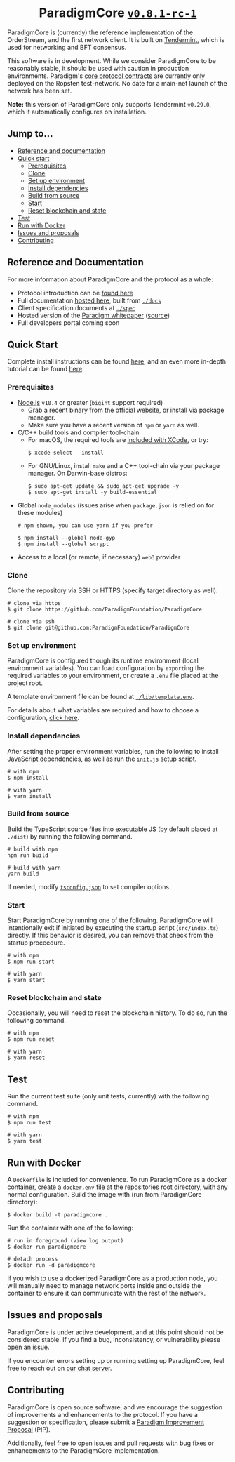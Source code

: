 
<h1 align="center">
  ParadigmCore
  <a href="https://github.com/ParadigmFoundation/ParadigmCore/pull/38">
    <code>v0.8.1-rc-1</code>
  </a>
</h1>

ParadigmCore is (currently) the reference implementation of the OrderStream, and the first network client. It is built on [Tendermint](https://www.tendermint.com/), which is used for networking and BFT consensus.

This software is in development. While we consider ParadigmCore to be reasonably stable, it should be used with caution in production environments. Paradigm's [core protocol contracts](https://github.com/ParadigmFoundation/ParadigmContracts) are currently only deployed on the Ropsten test-network. No date for a main-net launch of the network has been set.

**Note:** this version of ParadigmCore only supports Tendermint `v0.29.0`, which it automatically configures on installation.

## Jump to...

- [Reference and documentation](#reference-and-documentation)
- [Quick start](#quick-start)
  - [Prerequisites](#prerequisites)
  - [Clone](#clone)
  - [Set up environment](#set-up-environment)
  - [Install dependencies](#install-dependencies)
  - [Build from source](#build-from-source)
  - [Start](#start)
  - [Reset blockchain and state](#reset-blockchain-and-state)
- [Test](#test)
- [Run with Docker](#run-with-docker)
- [Issues and proposals](#issues-and-proposals)
- [Contributing](#contributing)

## Reference and Documentation

For more information about ParadigmCore and the protocol as a whole:
- Protocol introduction can be [found here](https://docs.paradigm.market/overview)
- Full documentation [hosted here](https://docs.paradigm.market/paradigmcore), built from [`./docs`](./docs)
- Client specification documents at [`./spec`](./spec)
- Hosted version of the [Paradigm whitepaper](https://paradigm.market/whitepaper.pdf) ([source](https://github.com/ParadigmFoundation/whitepaper))
- Full developers portal coming soon

## Quick Start

Complete install instructions can be found [here](./docs/install.md), and an even more in-depth tutorial can be found [here](./docs/tutorial.md).

### Prerequisites

- [Node.js](https://nodejs.com/) `v10.4` or greater (`bigint` support required)
  - Grab a recent binary from the official website, or install via package manager.
  - Make sure you have a recent version of `npm` or `yarn` as well.
- C/C++ build tools and compiler tool-chain
  - For macOS, the required tools are [included with XCode](https://developer.apple.com/xcode/features/), or try:
    ```shell
    $ xcode-select --install
    ```
  - For GNU/Linux, install `make` and a C++ tool-chain via your package manager. On Darwin-base distros:
    ```shell
    $ sudo apt-get update && sudo apt-get upgrade -y
    $ sudo apt-get install -y build-essential
    ```
- Global `node_modules` (issues arise when `package.json` is relied on for these modules)
  ```shell
  # npm shown, you can use yarn if you prefer 

  $ npm install --global node-gyp
  $ npm install --global scrypt
  ```
- Access to a local (or remote, if necessary) `web3` provider

### Clone

Clone the repository via SSH or HTTPS (specify target directory as well):

```shell
# clone via https
$ git clone https://github.com/ParadigmFoundation/ParadigmCore

# clone via ssh
$ git clone git@github.com:ParadigmFoundation/ParadigmCore 
```

### Set up environment

ParadigmCore is configured though its runtime environment (local environment variables). You can load configuration by `export`ing the required variables to your environment, or create a `.env` file placed at the project root. 

A template environment file can be found at [`./lib/template.env`](./lib/template.env).

For details about what variables are required and how to choose a configuration, [click here](./docs/tutorial.md#set-environment-variables).

### Install dependencies

After setting the proper environment variables, run the following to install JavaScript dependencies, as well as run the [`init.js`](./init.js) setup script. 
```shell
# with npm
$ npm install

# with yarn
$ yarn install
```

### Build from source

Build the TypeScript source files into executable JS (by default placed at `./dist`) by running the following command.
```shell
# build with npm
npm run build

# build with yarn
yarn build
```

If needed, modify [`tsconfig.json`](./tsconfig.json) to set compiler options.

### Start

Start ParadigmCore by running one of the following. ParadigmCore will intentionally exit if initiated by executing the startup script (`src/index.ts`) directly. If this behavior is desired, you can remove that check from the startup proceedure.

```shell
# with npm
$ npm run start

# with yarn
$ yarn start
```

### Reset blockchain and state

Occasionally, you will need to reset the blockchain history. To do so, run the following command.

```shell
# with npm
$ npm run reset

# with yarn
$ yarn reset
```

## Test

Run the current test suite (only unit tests, currently) with the following command. 

```shell
# with npm
$ npm run test

# with yarn
$ yarn test
```

## Run with Docker

A `Dockerfile` is included for convenience. To run ParadigmCore as a docker container, create a `docker.env` file at the repositories root directory, with any normal configuration. Build the image with (run from ParadigmCore directory):

```shell
$ docker build -t paradigmcore .
```

Run the container with one of the following:

```shell
# run in foreground (view log output)
$ docker run paradigmcore

# detach process
$ docker run -d paradigmcore
```

If you wish to use a dockerized ParadigmCore as a production node, you will manually need to manage network ports inside and outside the container to ensure it can communicate with the rest of the network.

## Issues and proposals
ParadigmCore is under active development, and at this point should not be considered stable. If you find a bug, inconsistency, or vulnerability please open an [issue](https://github.com/paradigmfoundation/paradigmcore/issues).

If you encounter errors setting up or running setting up ParadigmCore, feel free to reach out on [our chat server](https://chat.paradigm.market/).

## Contributing
ParadigmCore is open source software, and we encourage the suggestion of improvements and enhancements to the protocol. If you have a suggestion or specification, please submit a [Paradigm Improvement Proposal](https://github.com/paradigmfoundation/pips) (PIP).

Additionally, feel free to open issues and pull requests with bug fixes or enhancements to the ParadigmCore implementation. 
